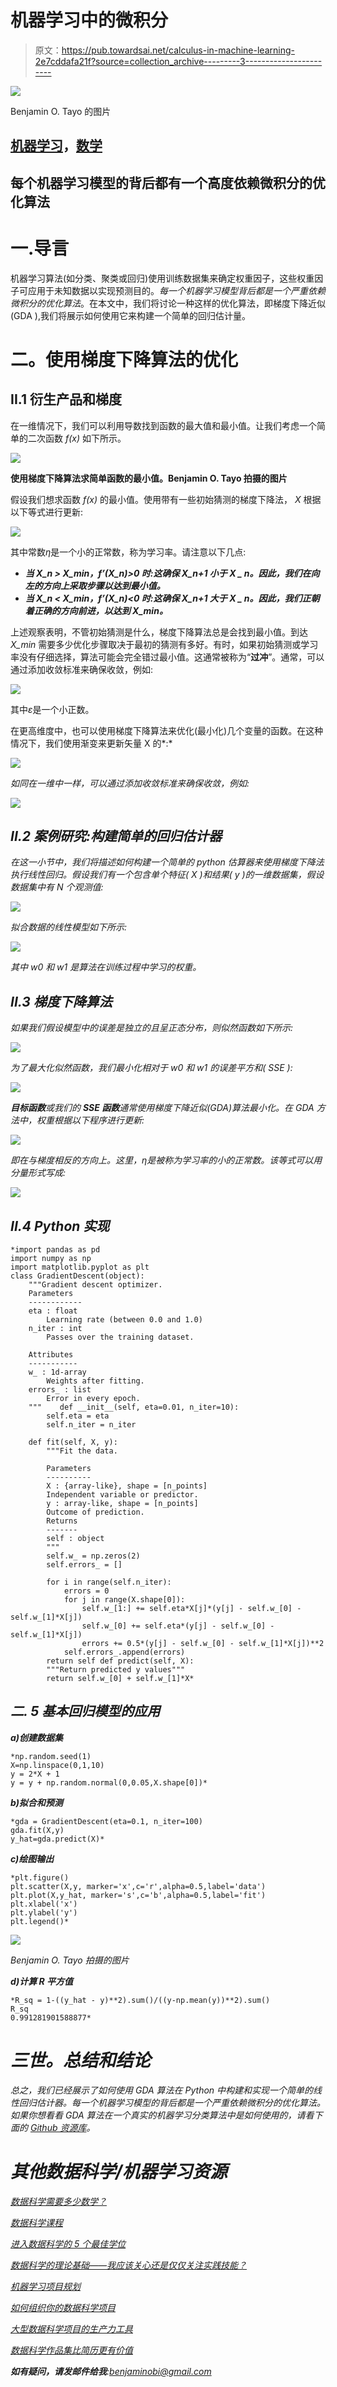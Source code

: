 # 机器学习中的微积分

> 原文：<https://pub.towardsai.net/calculus-in-machine-learning-2e7cddafa21f?source=collection_archive---------3----------------------->

![](img/3d6e52cfa2190db3cbce49857a8ca7bd.png)

Benjamin O. Tayo 的图片

## [机器学习](https://towardsai.net/p/category/machine-learning)，[数学](https://towardsai.net/p/category/mathematics)

## 每个机器学习模型的背后都有一个高度依赖微积分的优化算法

# 一.导言

机器学习算法(如分类、聚类或回归)使用训练数据集来确定权重因子，这些权重因子可应用于未知数据以实现预测目的。*每一个机器学习模型背后都是一个严重依赖微积分的优化算法*。在本文中，我们将讨论一种这样的优化算法，即梯度下降近似(GDA ),我们将展示如何使用它来构建一个简单的回归估计量。

# 二。使用梯度下降算法的优化

## II.1 衍生产品和梯度

在一维情况下，我们可以利用导数找到函数的最大值和最小值。让我们考虑一个简单的二次函数 *f(x)* 如下所示。

![](img/72079bac9ce04a9bf7d86bae890106a3.png)

**使用梯度下降算法求简单函数的最小值。Benjamin O. Tayo 拍摄的图片**

假设我们想求函数 *f(x)* 的最小值。使用带有一些初始猜测的梯度下降法， *X* 根据以下等式进行更新:

![](img/f192d95a7c8889889d4613a80bf6e5ee.png)

其中常数*η*是一个小的正常数，称为学习率。请注意以下几点:

*   ***当 X_n > X_min，f’(X_n)>0 时:这确保 X_n+1 小于 X _ n。因此，我们在向左的方向上采取步骤以达到最小值。***
*   ***当 X_n < X_min，f’(X_n)<0 时:这确保 X_n+1 大于 X _ n。因此，我们正朝着正确的方向前进，以达到 X_min。***

上述观察表明，不管初始猜测是什么，梯度下降算法总是会找到最小值。到达 *X_min* 需要多少优化步骤取决于最初的猜测有多好。有时，如果初始猜测或学习率没有仔细选择，算法可能会完全错过最小值。这通常被称为“**过冲**”。通常，可以通过添加收敛标准来确保收敛，例如:

![](img/e7aee59964ccd25b1e02da722b2db763.png)

其中*ε*是一个小正数。

在更高维度中，也可以使用梯度下降算法来优化(最小化)几个变量的函数。在这种情况下，我们使用渐变来更新矢量 X 的*:*

*![](img/67aba89c5fd3207cce424b63fd0174fe.png)*

*如同在一维中一样，可以通过添加收敛标准来确保收敛，例如:*

*![](img/07f006d756970cfa9380d409b781ada8.png)*

## *II.2 案例研究:构建简单的回归估计器*

*在这一小节中，我们将描述如何构建一个简单的 python 估算器来使用梯度下降法执行线性回归。假设我们有一个包含单个特征( *X* )和结果( *y* )的一维数据集，假设数据集中有 N 个观测值:*

*![](img/d9e26cc565b7034768d749ff3f8f7c33.png)*

*拟合数据的线性模型如下所示:*

*![](img/00a15cbbac49abda3eb54fde2fe3c03e.png)*

*其中 *w0* 和 *w1* 是算法在训练过程中学习的权重。*

## *II.3 梯度下降算法*

*如果我们假设模型中的误差是独立的且呈正态分布，则似然函数如下所示:*

*![](img/173758dd0376ee674928152683579a06.png)*

*为了最大化似然函数，我们最小化相对于 *w0* 和 *w1* 的误差平方和( *SSE* ):*

*![](img/84660a7ecd4b7d6ef3f57071942b779b.png)*

***目标函数**或我们的 **SSE 函数**通常使用梯度下降近似(GDA)算法最小化。在 GDA 方法中，权重根据以下程序进行更新:*

*![](img/823a614beb4901d7568a1a93c30f9f83.png)*

*即在与梯度相反的方向上。这里，*η*是被称为学习率的小的正常数。该等式可以用分量形式写成:*

*![](img/951f0828c1ab95431d6d2b0a4700df75.png)*

## *II.4 Python 实现*

```
*import pandas as pd
import numpy as np
import matplotlib.pyplot as plt
class GradientDescent(object):
    """Gradient descent optimizer.
    Parameters
    ------------
    eta : float
        Learning rate (between 0.0 and 1.0)
    n_iter : int
        Passes over the training dataset.

    Attributes
    -----------
    w_ : 1d-array
        Weights after fitting.
    errors_ : list
        Error in every epoch.
    """    def __init__(self, eta=0.01, n_iter=10):
        self.eta = eta
        self.n_iter = n_iter

    def fit(self, X, y):
        """Fit the data.

        Parameters
        ----------
        X : {array-like}, shape = [n_points]
        Independent variable or predictor.
        y : array-like, shape = [n_points]
        Outcome of prediction.
        Returns
        -------
        self : object
        """
        self.w_ = np.zeros(2)
        self.errors_ = []

        for i in range(self.n_iter):
            errors = 0
            for j in range(X.shape[0]):
                self.w_[1:] += self.eta*X[j]*(y[j] - self.w_[0] -                     self.w_[1]*X[j])
                self.w_[0] += self.eta*(y[j] - self.w_[0] - self.w_[1]*X[j])
                errors += 0.5*(y[j] - self.w_[0] - self.w_[1]*X[j])**2
            self.errors_.append(errors)
        return self def predict(self, X):
        """Return predicted y values"""
        return self.w_[0] + self.w_[1]*X*
```

## *二. 5 基本回归模型的应用*

***a)创建数据集***

```
*np.random.seed(1)
X=np.linspace(0,1,10)
y = 2*X + 1
y = y + np.random.normal(0,0.05,X.shape[0])*
```

***b)拟合和预测***

```
*gda = GradientDescent(eta=0.1, n_iter=100)
gda.fit(X,y)
y_hat=gda.predict(X)*
```

***c)绘图输出***

```
*plt.figure()
plt.scatter(X,y, marker='x',c='r',alpha=0.5,label='data')
plt.plot(X,y_hat, marker='s',c='b',alpha=0.5,label='fit')
plt.xlabel('x')
plt.ylabel('y')
plt.legend()*
```

*![](img/75e11953c26b260807d0475509213ae7.png)*

*Benjamin O. Tayo 拍摄的图片*

***d)计算 R 平方值***

```
*R_sq = 1-((y_hat - y)**2).sum()/((y-np.mean(y))**2).sum()
R_sq
0.991281901588877*
```

# ***三世。总结和结论***

*总之，我们已经展示了如何使用 GDA 算法在 Python 中构建和实现一个简单的线性回归估计器。每一个机器学习模型的背后都是一个严重依赖微积分的优化算法。如果你想看看 GDA 算法在一个真实的机器学习分类算法中是如何使用的，请看下面的 [Github 资源库](https://github.com/bot13956/LogisticRegression_gradient_descent)。*

# *其他数据科学/机器学习资源*

*[数据科学需要多少数学？](https://medium.com/towards-artificial-intelligence/how-much-math-do-i-need-in-data-science-d05d83f8cb19)*

*[数据科学课程](https://medium.com/towards-artificial-intelligence/data-science-curriculum-bf3bb6805576)*

*[进入数据科学的 5 个最佳学位](https://towardsdatascience.com/5-best-degrees-for-getting-into-data-science-c3eb067883b1)*

*[数据科学的理论基础——我应该关心还是仅仅关注实践技能？](https://towardsdatascience.com/theoretical-foundations-of-data-science-should-i-care-or-simply-focus-on-hands-on-skills-c53fb0caba66)*

*[机器学习项目规划](https://towardsdatascience.com/machine-learning-project-planning-71bdb3a44349)*

*[如何组织你的数据科学项目](https://towardsdatascience.com/how-to-organize-your-data-science-project-dd6599cf000a)*

*[大型数据科学项目的生产力工具](https://medium.com/towards-artificial-intelligence/productivity-tools-for-large-scale-data-science-projects-64810dfbb971)*

*[数据科学作品集比简历更有价值](https://towardsdatascience.com/a-data-science-portfolio-is-more-valuable-than-a-resume-2d031d6ce518)*

****如有疑问，请发邮件给我***:benjaminobi@gmail.com*